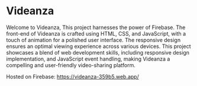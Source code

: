 # Videanza
Welcome to Videanza, This project harnesses the power of Firebase. The front-end of Videanza is crafted using HTML, CSS, and JavaScript, with a touch of animation for a polished user interface. The responsive design ensures an optimal viewing experience across various devices. This project showcases a blend of web development skills, including responsive design implementation, and JavaScript event handling, making Videanza a compelling and user-friendly video-sharing platform.

Hosted on Firebase: https://videanza-359b5.web.app/
